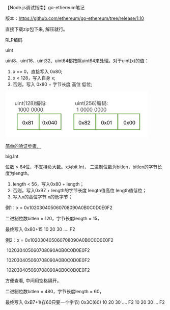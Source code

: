 【Node.js调试指南】go-ethereum笔记



版本：https://github.com/ethereum/go-ethereum/tree/release/1.10

直接下载zip包下来, 解压就行。



RLP编码

uint

uint8、uint16、uint32、uint64都按照uint64来处理。对于uint(x)的值：

1. x == 0，直接写入 0x80;
2. x < 128，写入自身 x;
3. 否则，写入 0x80 + 字节长度  高位  低位;

![rpl_uint](images/rpl_uint.png)

[简单的验证步骤。](./rlp验证#kk)



big.Int

位数 > 64位，不支持负大数。x为bit.Int， 二进制位数为bitlen，bitlen的字节长度为length。

1. length < 56，写入0x80 + length；
2. 否则，写入0xB7 + length的字节长度  length值高位  length值低位；
3. 写入x的高位字节  x的低字节；



例1：x = 0x102030405060708090A0B0C0D0E0F2

二进制位数bitlen = 120，字节长度length = 15，

最终写入 0x80+15  10  20  30  ....  F2



例2：x = 0x102030405060708090A0B0C0D0E0F2

​				102030405060708090A0B0C0D0E0F2

​				102030405060708090A0B0C0D0E0F2

​				102030405060708090A0B0C0D0E0F2

方便查看, 中间用空格隔开。

二进制位数bitlen = 480，字节长度length = 60，

最终写入 0xB7+1(存60只要一个字节)   0x3C(60)  10  20  30  ....  F2   10  20  30 ...  F2





